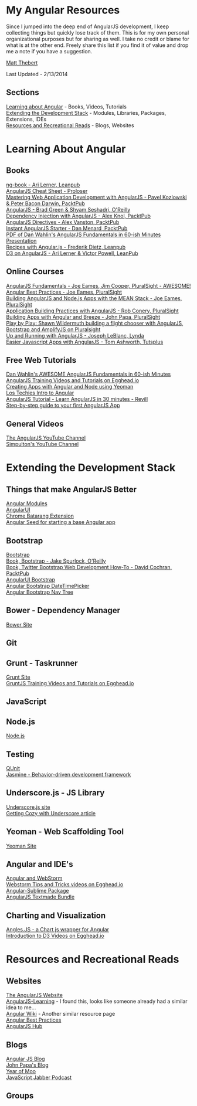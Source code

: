 My Angular Resources
====================

Since I jumped into the deep end of AngularJS development, I keep collecting things but quickly lose track of them.  This is for my own personal organizational purposes but for sharing as well.  I take no credit or blame for what is at the other end.  Freely share this list if you find it of value and drop me a note if you have a suggestion.

[Matt Thebert](mailto:matt@thebert.com)

Last Updated - 2/13/2014

Sections
--------  
[Learning about Angular](https://github.com/mthebert/angular-resources#learning-about-angular) - Books, Videos, Tutorials  
[Extending the Development Stack](https://github.com/mthebert/angular-resources#extending-the-development-stack) - Modules, Libraries, Packages, Extensions, IDEs  
[Resources and Recreational Reads](https://github.com/mthebert/angular-resources#resources-and-recreational-reads) - Blogs, Websites  

Learning About Angular
======================

Books
-----
[ng-book - Ari Lerner, Leanpub](https://leanpub.com/ng-book)  
[AngularJS Cheat Sheet - Proloser](http://www.cheatography.com/proloser/cheat-sheets/angularjs/)  
[Mastering Web Application Development with AngularJS - Pavel Kozlowski & Peter Bacon Darwin, PacktPub](http://www.packtpub.com/angularjs-web-application-development/book)  
[AngularJS - Brad Green & Shyam Seshadri, O'Reilly](http://shop.oreilly.com/product/0636920028055.do)  
[Dependency Injection with AngularJS - Alex Knol, PacktPub](http://www.packtpub.com/dependency-injection-angularjs/book)  
[AngularJS Directives - Alex Vanston, PacktPub](http://www.packtpub.com/angularjs-directives/book)  
[Instant AngularJS Starter - Dan Menard, PacktPub](http://www.packtpub.com/angularjs-to-build-dynamic-web-applications/book)  
[PDF of Dan Wahlin's AngularJS Fundamentals in 60-ish Minutes Presentation](http://fastandfluid.com/publicdownloads/AngularJSIn60MinutesIsh_DanWahlin_May2013.pdf)  
[Recipes with Angular.js - Frederik Dietz, Leanpub](https://leanpub.com/recipes-with-angular-js/read)  
[D3 on AngularJS - Ari Lerner & Victor Powell, LeanPub](https://leanpub.com/d3angularjs)  


Online Courses
--------------
[AngularJS Fundamentals - Joe Eames, Jim Cooper, PluralSight - AWESOME!](http://pluralsight.com/training/courses/TableOfContents?courseName=angularjs-fundamentals)  
[Angular Best Practices - Joe Eames, PluralSight](http://pluralsight.com/training/courses/TableOfContents?courseName=angular-best-practices)  
[Building AngularJS and Node.js Apps with the MEAN Stack - Joe Eames, PluralSight](http://pluralsight.com/training/courses/TableOfContents?courseName=building-angularjs-nodejs-apps-mean)  
[Application Building Practices with AngularJS - Rob Conery, PluralSight](http://pluralsight.com/training/courses/TableOfContents?courseName=show-me-angular)  
[Building Apps with Angular and Breeze - John Papa, PluralSight](http://pluralsight.com/training/courses/TableOfContents?courseName=build-apps-angular-breeze)  
[Play by Play: Shawn Wildermuth building a flight chooser with AngularJS, Bootstrap and AmplifyJS on Pluralsight](http://pluralsight.com/training/courses/TableOfContents?courseName=play-by-play-wildermuth)  
[Up and Running with AngularJS - Joseph LeBlanc, Lynda](http://www.lynda.com/AngularJS-tutorials/Up-Running-AngularJS/133318-2.html)  
[Easier Javascript Apps with AngularJS - Tom Ashworth, Tutsplus](https://tutsplus.com/course/easier-js-apps-with-angular/)  

Free Web Tutorials
-------------
[Dan Wahlin's AWESOME AngularJS Fundamentals in 60-ish Minutes](https://www.youtube.com/watch?v=i9MHigUZKEM)  
[AngularJS Training Videos and Tutorials on Egghead.io](https://egghead.io/tags/AngularJS)  
[Creating Apps with Angular and Node using Yeoman](http://tylerhenkel.com/creating-apps-with-angular-and-node-using-yeoman)    
[Los Techies Intro to Angular](http://lostechies.com/gabrielschenker/2013/12/05/angularjspart-1/)     
[AngularJS Tutorial - Learn AngularJS in 30 minutes - Revill](http://www.revillweb.com/tutorials/angularjs-in-30-minutes-angularjs-tutorial/)  
[Step-by-step guide to your first AngularJS App](http://www.toptal.com/angular-js/a-step-by-step-guide-to-your-first-angularjs-app)

General Videos
------
[The AngularJS YouTube Channel](https://www.youtube.com/user/angularjs)  
[Simpulton's YouTube Channel](https://www.youtube.com/user/simpulton)  

Extending the Development Stack
===============================

Things that make AngularJS Better
---------------------------------
[Angular Modules](http://ngmodules.org/)  
[AngularUI](http://angular-ui.github.io/)  
[Chrome Batarang Extension](https://chrome.google.com/webstore/detail/angularjs-batarang/ighdmehidhipcmcojjgiloacoafjmpfk?hl=en)  
[Angular Seed for starting a base Angular app](https://github.com/angular/angular-seed)  

Bootstrap
---------
[Bootstrap](http://getbootstrap.com)  
[Book, Bootstrap - Jake Spurlock, O'Reilly](http://shop.oreilly.com/product/0636920027867.do)  
[Book, Twitter Bootstrap Web Development How-To - David Cochran, PacktPub](http://www.packtpub.com/twitter-bootstrap-web-development/book)  
[AngularUI Bootstrap](http://angular-ui.github.io/bootstrap/)  
[Angular Bootstrap DateTimePicker](https://github.com/dalelotts/angular-bootstrap-datetimepicker)  
[Angular Bootstrap Nav Tree](https://github.com/nickperkinslondon/angular-bootstrap-nav-tree)  

Bower - Dependency Manager
--------------------------
[Bower Site](http://bower.io/)  

Git
--- 

Grunt - Taskrunner
------------------
[Grunt Site](http://gruntjs.com/)  
[GruntJS Training Videos and Tutorials on Egghead.io](https://egghead.io/tags/GruntJS)  

JavaScript
----------

Node.js
----
[Node.js](http://nodejs.org/)  

Testing
-------
[QUnit](http://qunitjs.com/)  
[Jasmine - Behavior-driven development framework](http://pivotal.github.io/jasmine/)  

Underscore.js - JS Library
--------------------------
[Underscore.js site](http://underscorejs.org/)  
[Getting Cozy with Underscore article](http://code.tutsplus.com/tutorials/getting-cozy-with-underscorejs--net-24581)  

Yeoman - Web Scaffolding Tool
-----------------------------
[Yeoman Site](http://yeoman.io/)  

Angular and IDE's
-----------------
[Angular and WebStorm](http://pkozlowskios.wordpress.com/2012/07/15/live-templates-for-angular-js-in-webstorm/)  
[Webstorm Tips and Tricks videos on Egghead.io](https://egghead.io/tags/WebStorm)  
[Angular-Sublime Package](https://github.com/angular-ui/AngularJS-sublime-package)  
[AngularJS Textmade Bundle](https://github.com/angular-ui/AngularJs.tmbundle)  

Charting and Visualization
--------------------------
[Angles.JS - a Chart.js wrapper for Angular](http://lgsilver.github.io/angles/)  
[Introduction to D3 Videos on Egghead.io](https://egghead.io/series/introduction-to-d3)  


Resources and Recreational Reads
================================

Websites
--------
[The AngularJS Website](angularjs.org)  
[AngularJS-Learning](https://github.com/jmcunningham/AngularJS-Learning/blob/master/README.md) - I found this, looks like someone already had a similar idea to me...  
[Angular Wiki](https://github.com/tourbuzz/angular-wiki) - Another similar resource page  
[Angular Best Practices](https://github.com/joeeames/AngularBestPracticesFiles)  
[AngularJS Hub](http://www.angularjshub.com/examples/)  

Blogs
-----
[Angular JS Blog](http://blog.angularjs.org/)  
[John Papa's Blog](http://www.johnpapa.net/)  
[Year of Moo](http://www.yearofmoo.com/)  
[JavaScript Jabber Podcast](http://javascriptjabber.com/episode-guide/)  

Groups
------


